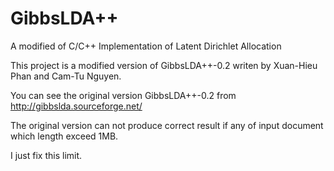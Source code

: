GibbsLDA++
==========

A modified of C/C++ Implementation of Latent Dirichlet Allocation

This project is a modified version of GibbsLDA++-0.2 writen by Xuan-Hieu Phan and Cam-Tu Nguyen.

You can see the original version GibbsLDA++-0.2 from http://gibbslda.sourceforge.net/

The original version can not produce correct result if any of input document which length exceed 1MB.

I just fix this limit.